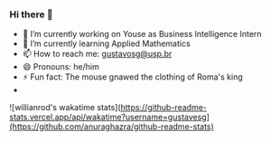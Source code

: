 ### Hi there 👋


- 🔭 I’m currently working on Youse as Business Intelligence Intern
- 🌱 I’m currently learning Applied Mathematics 
- 📫 How to reach me: gustavosg@usp.br
- 😄 Pronouns: he/him
- ⚡ Fun fact: The mouse gnawed the clothing of Roma's king
- 
![willianrod's wakatime stats](https://github-readme-stats.vercel.app/api/wakatime?username=gustavesg](https://github.com/anuraghazra/github-readme-stats)
